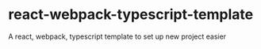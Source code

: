 # react-webpack-typescript-template
A react, webpack, typescript template to set up new project easier
